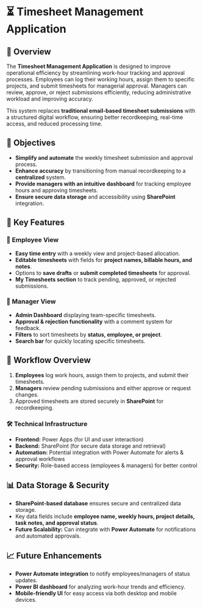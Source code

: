 # ⏳ Timesheet Management Application  

## 🔹 Overview  
The **Timesheet Management Application** is designed to improve operational efficiency by streamlining work-hour tracking and approval processes. Employees can log their working hours, assign them to specific projects, and submit timesheets for managerial approval. Managers can review, approve, or reject submissions efficiently, reducing administrative workload and improving accuracy.  

This system replaces **traditional email-based timesheet submissions** with a structured digital workflow, ensuring better recordkeeping, real-time access, and reduced processing time.  

## 🎯 Objectives  
- **Simplify and automate** the weekly timesheet submission and approval process.  
- **Enhance accuracy** by transitioning from manual recordkeeping to a **centralized** system.  
- **Provide managers with an intuitive dashboard** for tracking employee hours and approving timesheets.  
- **Ensure secure data storage** and accessibility using **SharePoint** integration.  

## 🚀 Key Features  
### 🏢 Employee View  
- **Easy time entry** with a weekly view and project-based allocation.  
- **Editable timesheets** with fields for **project names, billable hours, and notes**.  
- Options to **save drafts** or **submit completed timesheets** for approval.  
- **My Timesheets section** to track pending, approved, or rejected submissions.  

### 👥 Manager View  
- **Admin Dashboard** displaying team-specific timesheets.  
- **Approval & rejection functionality** with a comment system for feedback.  
- **Filters** to sort timesheets by **status, employee, or project**.  
- **Search bar** for quickly locating specific timesheets.  

## 🔄 Workflow Overview  
1. **Employees** log work hours, assign them to projects, and submit their timesheets.  
2. **Managers** review pending submissions and either approve or request changes.  
3. Approved timesheets are stored securely in **SharePoint** for recordkeeping.  

### 🛠 Technical Infrastructure  
- **Frontend:** Power Apps (for UI and user interaction)  
- **Backend:** SharePoint (for secure data storage and retrieval)  
- **Automation:** Potential integration with Power Automate for alerts & approval workflows  
- **Security:** Role-based access (employees & managers) for better control  

## 📊 Data Storage & Security  
- **SharePoint-based database** ensures secure and centralized data storage.  
- Key data fields include **employee name, weekly hours, project details, task notes, and approval status**.  
- **Future Scalability:** Can integrate with **Power Automate** for notifications and automated approvals.  

## 📈 Future Enhancements  
- **Power Automate integration** to notify employees/managers of status updates.  
- **Power BI dashboard** for analyzing work-hour trends and efficiency.  
- **Mobile-friendly UI** for easy access via both desktop and mobile devices.  
